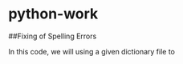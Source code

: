 # python-work

##Fixing of Spelling Errors

In this code, we will using a given dictionary file to 

